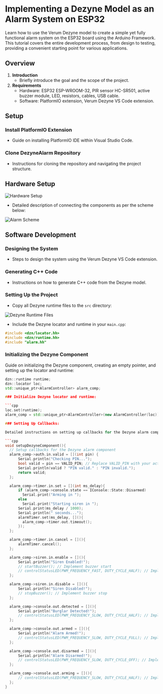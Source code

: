 # Implementing a Dezyne Model as an Alarm System on ESP32

Learn how to use the Verum Dezyne model to create a simple yet fully functional alarm system on the ESP32 board using the Arduino Framework. This tutorial covers the entire development process, from design to testing, providing a convenient starting point for various applications.

## Overview

1. **Introduction**
   - Briefly introduce the goal and the scope of the project.
2. **Requirements**
   - Hardware: ESP32 ESP-WROOM-32, PIR sensor HC-SR501, active buzzer module, LED, resistors, cables, USB cable.
   - Software: PlatformIO extension, Verum Dezyne VS Code extension.

## Setup

### Install PlatformIO Extension

- Guide on installing PlatformIO IDE within Visual Studio Code.

### Clone DezyneAlarm Repository

- Instructions for cloning the repository and navigating the project structure.

## Hardware Setup

![Hardware Setup](path/to/hardware_setup_image.jpg)

- Detailed description of connecting the components as per the scheme below:

![Alarm Scheme](path/to/alarm_scheme_image.png)

## Software Development

### Designing the System

- Steps to design the system using the Verum Dezyne VS Code extension.

### Generating C++ Code

- Instructions on how to generate C++ code from the Dezyne model.

### Setting Up the Project

- Copy all Dezyne runtime files to the `src` directory:

![Dezyne Runtime Files](path/to/dezyne_runtime_files_image.png)

- Include the Dezyne locator and runtime in your `main.cpp`:

```cpp
#include <dzn/locator.hh>
#include <dzn/runtime.hh>
#include "alarm.hh"
```

### Initializing the Dezyne Component

Guide on initializing the Dezyne component, creating an empty pointer, and setting up the locator and runtime:

```cpp
dzn::runtime runtime;
dzn::locator loc;
std::unique_ptr<AlarmController> alarm_comp;

### Initialize Dezyne locator and runtime:

```cpp
loc.set(runtime);
alarm_comp = std::unique_ptr<AlarmController>(new AlarmController(loc));

### Setting Up Callbacks:

Detailed instructions on setting up callbacks for the Dezyne alarm component, including validation, timers, and action handlers:

```cpp
void setupDezyneComponent(){
  // Setup callbacks for the Dezyne alarm component
  alarm_comp->auth.in.valid = [](int pin) {
      Serial.println("Checking PIN...");
      bool valid = pin == VALID_PIN; // Replace VALID_PIN with your actual pin
      Serial.println(valid ? "PIN valid." : "PIN invalid.");
      return valid;
  };

  alarm_comp->timer.in.set = [](int ms_delay){
      if (alarm_comp->console.state == IConsole::State::Disarmed)
        Serial.print("Arming in ");
      else
        Serial.print("Starting siren in ");
      Serial.print(ms_delay / 1000);
      Serial.println(" seconds...");
      alarmTimer.set(ms_delay, [](){ 
        alarm_comp->timer.out.timeout(); 
      });
  };

  alarm_comp->timer.in.cancel = [](){
      alarmTimer.cancel();
  };

  alarm_comp->siren.in.enable = [](){
      Serial.println("Siren Enabled!");
      // startBuzzer(); // Implement buzzer start
      // controlStatusLED(PWM_FREQUENCY_FAST, DUTY_CYCLE_HALF); // Implement LED control
  };

  alarm_comp->siren.in.disable = [](){
      Serial.println("Siren Disabled!");
      // stopBuzzer(); // Implement buzzer stop
  };

  alarm_comp->console.out.detected = [](){
      Serial.println("Burglar Detected!");
      // controlStatusLED(PWM_FREQUENCY_SLOW, DUTY_CYCLE_HALF); // Implement LED control
  };

  alarm_comp->console.out.armed = [](){
      Serial.println("Alarm Armed!");
      // controlStatusLED(PWM_FREQUENCY_SLOW, DUTY_CYCLE_FULL); // Implement LED control
  };

  alarm_comp->console.out.disarmed = [](){
      Serial.println("Alarm Disarmed!");
      // controlStatusLED(PWM_FREQUENCY_SLOW, DUTY_CYCLE_OFF); // Implement LED control
  };

  alarm_comp->console.out.arming = [](){
      // controlStatusLED(PWM_FREQUENCY_SLOW, DUTY_CYCLE_HALF); // Implement LED control
  };
}
